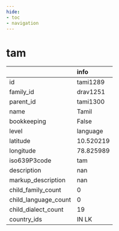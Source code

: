 ```yaml
---
hide:
- toc
- navigation
---
```

# tam
|                      | info      |
|:---------------------|:----------|
| id                   | tami1289  |
| family_id            | drav1251  |
| parent_id            | tami1300  |
| name                 | Tamil     |
| bookkeeping          | False     |
| level                | language  |
| latitude             | 10.520219 |
| longitude            | 78.825989 |
| iso639P3code         | tam       |
| description          | nan       |
| markup_description   | nan       |
| child_family_count   | 0         |
| child_language_count | 0         |
| child_dialect_count  | 19        |
| country_ids          | IN LK     |